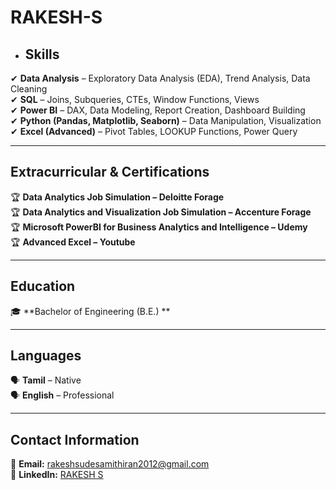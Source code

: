 # RAKESH-S

- ## Skills

✔ **Data Analysis** – Exploratory Data Analysis (EDA), Trend Analysis, Data Cleaning  
✔ **SQL** – Joins, Subqueries, CTEs, Window Functions, Views  
✔ **Power BI** – DAX, Data Modeling, Report Creation, Dashboard Building  
✔ **Python (Pandas, Matplotlib, Seaborn)** – Data Manipulation, Visualization  
✔ **Excel (Advanced)** – Pivot Tables, LOOKUP Functions, Power Query 

---

## Extracurricular & Certifications
  
🏆 **Data Analytics Job Simulation – Deloitte Forage**  
🏆 **Data Analytics and Visualization Job Simulation – Accenture Forage**  
🏆 **Microsoft PowerBI for Business Analytics and Intelligence – Udemy**  
🏆 **Advanced Excel – Youtube**  

---

## Education

🎓 **Bachelor of Engineering (B.E.) **  

---

## Languages

🗣 **Tamil** – Native  
🗣 **English** – Professional  

---

## Contact Information

📧 **Email:** [rakeshsudesamithiran2012@gmail.com](mailto:rakeshsudesamithiran2012@gmail.com)  
🔗 **LinkedIn:** [RAKESH S](http://www.linkedin.com/in/rakesh-s-9198b821b)
